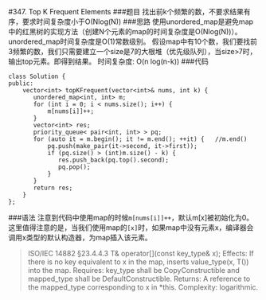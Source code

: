 #347. Top K Frequent Elements
###题目
找出前k个频繁的数，不要求结果有序，要求时间复杂度小于O(Nlog(N))
###思路
使用unordered_map是避免map中的红黑树的实现方法（创建N个元素的map的时间复杂度是O(Nlog(N))）。
unordered_map时间复杂度是O(1)常数级别。
假设map中有10个数，我们要找前3频繁的数，我们只需要建立一个size是7的大根堆（优先级队列），当size>7时，输出top元素。即得到结果。
时间复杂度: O(n log(n-k))
###代码
```
class Solution {
public:
    vector<int> topKFrequent(vector<int>& nums, int k) {
       unordered_map<int, int> m;
       for (int i = 0; i < nums.size(); i++) {
           m[nums[i]]++;
       }
       vector<int> res;
       priority_queue< pair<int, int> > pq;
       for (auto it = m.begin(); it != m.end(); ++it) {   //m.end()
           pq.push(make_pair(it->second, it->first));
           if (pq.size() > (int)m.size() - k) {
              res.push_back(pq.top().second);
              pq.pop();
           }
       }
       return res;
    }
};
```

###语法
注意到代码中使用map的时候`m[nums[i]]++`，默认m[x]被初始化为0。
这里值得注意的是，当我们使用map的`[x]`时，如果map中没有元素x，编译器会调用x类型的默认构造器，为map插入该元素。
> ISO/IEC 14882 §23.4.4.3
 T& operator[](const key_type& x);
 Effects: If there is no key equivalent to x in the map, inserts value_type(x, T()) into the map.
 Requires: key_type shall be CopyConstructible and mapped_type shall be DefaultConstructible.
 Returns: A reference to the mapped_type corresponding to x in *this.
 Complexity: logarithmic.
